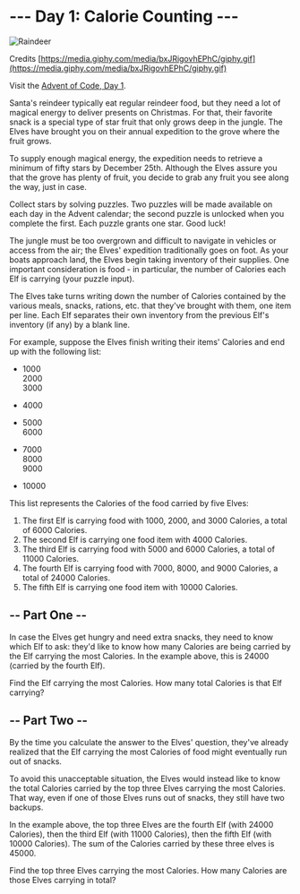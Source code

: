 # --- Day 1: Calorie Counting ---
![Raindeer](https://media.giphy.com/media/bxJRigovhEPhC/giphy.gif)

Credits [https://media.giphy.com/media/bxJRigovhEPhC/giphy.gif](https://media.giphy.com/media/bxJRigovhEPhC/giphy.gif)

Visit the [Advent of Code, Day 1](https://adventofcode.com/2022/day/1).

Santa's reindeer typically eat regular reindeer food, but they need a lot of magical energy to deliver presents on Christmas. For that, their favorite snack is a special type of star fruit that only grows deep in the jungle. The Elves have brought you on their annual expedition to the grove where the fruit grows.

To supply enough magical energy, the expedition needs to retrieve a minimum of fifty stars by December 25th. Although the Elves assure you that the grove has plenty of fruit, you decide to grab any fruit you see along the way, just in case.

Collect stars by solving puzzles. Two puzzles will be made available on each day in the Advent calendar; the second puzzle is unlocked when you complete the first. Each puzzle grants one star. Good luck!

The jungle must be too overgrown and difficult to navigate in vehicles or access from the air; the Elves' expedition traditionally goes on foot. As your boats approach land, the Elves begin taking inventory of their supplies. One important consideration is food - in particular, the number of Calories each Elf is carrying (your puzzle input).

The Elves take turns writing down the number of Calories contained by the various meals, snacks, rations, etc. that they've brought with them, one item per line. Each Elf separates their own inventory from the previous Elf's inventory (if any) by a blank line.

For example, suppose the Elves finish writing their items' Calories and end up with the following list:
* 1000 \
  2000 \
  3000

* 4000

* 5000 \
  6000

* 7000 \
  8000 \
  9000

* 10000

This list represents the Calories of the food carried by five Elves:
1. The first Elf is carrying food with 1000, 2000, and 3000 Calories, a total of 6000 Calories.
1. The second Elf is carrying one food item with 4000 Calories.
1. The third Elf is carrying food with 5000 and 6000 Calories, a total of 11000 Calories.
1. The fourth Elf is carrying food with 7000, 8000, and 9000 Calories, a total of 24000 Calories.
1. The fifth Elf is carrying one food item with 10000 Calories.

## -- Part One -- 

In case the Elves get hungry and need extra snacks, they need to know which Elf to ask: they'd like to know how many Calories are being carried by the Elf carrying the most Calories. In the example above, this is 24000 (carried by the fourth Elf).

Find the Elf carrying the most Calories. How many total Calories is that Elf carrying?

## -- Part Two -- 

By the time you calculate the answer to the Elves' question, they've already realized that the Elf carrying the most Calories of food might eventually run out of snacks.

To avoid this unacceptable situation, the Elves would instead like to know the total Calories carried by the top three Elves carrying the most Calories. That way, even if one of those Elves runs out of snacks, they still have two backups.

In the example above, the top three Elves are the fourth Elf (with 24000 Calories), then the third Elf (with 11000 Calories), then the fifth Elf (with 10000 Calories). The sum of the Calories carried by these three elves is 45000.

Find the top three Elves carrying the most Calories. How many Calories are those Elves carrying in total?